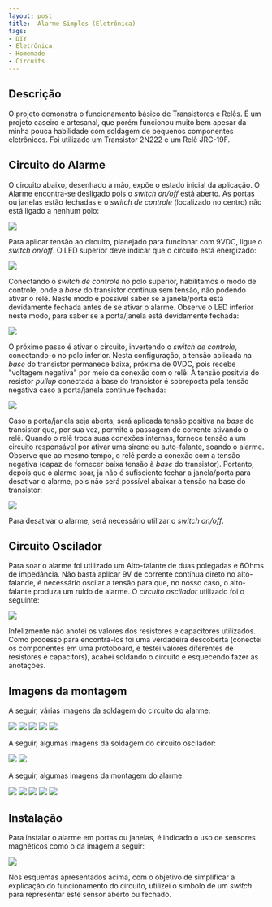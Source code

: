 ```yaml
---
layout: post
title:  Alarme Simples (Eletrônica)
tags:
- DIY
- Eletrônica
- Homemade
- Circuits
---
```


<h2 id="Descrição">Descrição</h2>

<p>
    O projeto demonstra o funcionamento básico de Transistores e Relês. É um projeto caseiro e artesanal, que porém funcionou
    muito bem apesar da minha pouca habilidade com soldagem de pequenos componentes eletrônicos. Foi utilizado um Transistor
    2N222 e um Relê JRC-19F.
</p>

<h2 id="Circuito-do-alarme">Circuito do Alarme</h2>

<p>
    O circuito abaixo, desenhado à mão, expõe o estado inicial da aplicação. O Alarme encontra-se desligado pois o
    <i>switch on/off</i> está aberto. As portas ou janelas estão fechadas e o <i>switch de controle</i> (localizado no centro) não
    está ligado a nenhum polo:
</p>

<img src="{{ site.baseurl }}static/img/posts/alarme-simples/Alarme_01.jpg" class="img-responsive">

<p>
    Para aplicar tensão ao circuito, planejado para funcionar com 9VDC, ligue o <i>switch on/off</i>. O LED superior deve
    indicar que o circuito está energizado:
</p>

<img src="{{ site.baseurl }}static/img/posts/alarme-simples/Alarme_02.jpg" class="img-responsive">

<p>
    Conectando o <i>switch de controle</i> no polo superior, habilitamos o modo de controle, onde a <i>base</i> do transistor
    continua sem tensão, não podendo ativar o relê. Neste modo é possível saber se a janela/porta está devidamente
    fechada antes de se ativar o alarme. Observe o LED inferior neste modo, para saber se a porta/janela está devidamente
    fechada:
</p>

<img src="{{ site.baseurl }}static/img/posts/alarme-simples/Alarme_03.jpg" class="img-responsive">

<p>
    O próximo passo é ativar o circuito, invertendo o <i>switch de controle</i>, conectando-o no polo inferior. Nesta configuração,
    a tensão aplicada na <i>base</i> do transistor permanece baixa, próxima de 0VDC, pois recebe "voltagem negativa" por meio
    da conexão com o relê. A tensão positvia do resistor <i>pullup</i> conectada à base do transistor é sobreposta pela tensão negativa
    caso a porta/janela continue fechada:
</p>

<img src="{{ site.baseurl }}static/img/posts/alarme-simples/Alarme_04.jpg" class="img-responsive">

<p>
    Caso a porta/janela seja aberta, será aplicada tensão positiva na <i>base</i> do transistor que, por sua vez, permite a
    passagem de corrente ativando o relê. Quando o relê troca suas conexões internas, fornece tensão a um circuito responsável
    por ativar uma sirene ou auto-falante, soando o alarme. Observe que ao mesmo tempo, o relê perde a conexão com a tensão
    negativa (capaz de fornecer baixa tensão à <i>base</i> do transistor). Portanto, depois que o alarme soar, já não é
    sufisciente fechar a janela/porta para desativar o alarme, pois não será possível abaixar a tensão na base do transistor:
</p>

<img src="{{ site.baseurl }}static/img/posts/alarme-simples/Alarme_05.jpg" class="img-responsive">

<p>
    Para desativar o alarme, será necessário utilizar o <i>switch on/off</i>.
</p>

<h2 id="Circuito-oscilador">Circuito Oscilador</h2>

<p>
    Para soar o alarme foi utilizado um Alto-falante de duas polegadas e 6Ohms de impedância. Não basta aplicar 9V de
    corrente contínua direto no alto-falande, é necessário oscilar a tensão para que, no nosso caso, o alto-falante produza um ruído de alarme.
    O <i>circuito oscilador</i> utilizado foi o seguinte:
</p>

<img src="{{ site.baseurl }}static/img/posts/alarme-simples/Oscilador_01.jpg" class="img-responsive">

<p>
    Infelizmente não anotei os valores dos resistores e capacitores utilizados. Como processo para encontrá-los foi uma verdadeira
    descoberta (conectei os componentes em uma protoboard, e testei valores diferentes de resistores e capacitors), acabei 
    soldando o circuito e esquecendo fazer as anotações.
</p>

<h2 id="Imagens-da-montagem">Imagens da montagem</h2>

<p>
    A seguir, várias imagens da soldagem do circuito do alarme:
</p>

<img src="{{ site.baseurl }}static/img/posts/alarme-simples/CircuitoAlarme_01.jpg" class="img-responsive">
<img src="{{ site.baseurl }}static/img/posts/alarme-simples/CircuitoAlarme_02.jpg" class="img-responsive">
<img src="{{ site.baseurl }}static/img/posts/alarme-simples/CircuitoAlarme_03.jpg" class="img-responsive">
<img src="{{ site.baseurl }}static/img/posts/alarme-simples/CircuitoAlarme_04.jpg" class="img-responsive">
<img src="{{ site.baseurl }}static/img/posts/alarme-simples/CircuitoAlarme_05.jpg" class="img-responsive">

<p>
    A seguir, algumas imagens da soldagem do circuito oscilador:
</p>

<img src="{{ site.baseurl }}static/img/posts/alarme-simples/CircuitoOscilador_01.jpg" class="img-responsive">
<img src="{{ site.baseurl }}static/img/posts/alarme-simples/CircuitoOscilador_02.jpg" class="img-responsive">

<p>
    A seguir, algumas imagens da montagem do alarme:
</p>

<img src="{{ site.baseurl }}static/img/posts/alarme-simples/Montagem_01.jpg" class="img-responsive">
<img src="{{ site.baseurl }}static/img/posts/alarme-simples/Montagem_02.jpg" class="img-responsive">
<img src="{{ site.baseurl }}static/img/posts/alarme-simples/Montagem_03.jpg" class="img-responsive">
<img src="{{ site.baseurl }}static/img/posts/alarme-simples/Montagem_04.jpg" class="img-responsive">
<img src="{{ site.baseurl }}static/img/posts/alarme-simples/Montagem_05.jpg" class="img-responsive">

<h2 id="Instalação">Instalação</h2>

<p>
    Para instalar o alarme em portas ou janelas, é indicado o uso de sensores magnéticos como o da imagem a seguir:
</p>

<img src="{{ site.baseurl }}static/img/posts/alarme-simples/Sensor_01.png" class="img-responsive">

<p>
    Nos esquemas apresentados acima, com o objetivo de simplificar a explicação do funcionamento do circuito, utilizei o simbolo de um <i>switch</i>
    para representar este sensor aberto ou fechado.
</p>
